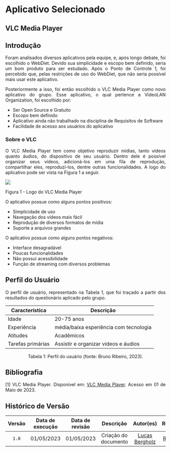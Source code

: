 # Aplicativo Selecionado

## VLC Media Player

## Introdução

<div style="text-align: justify;"> <p> Foram analisados diversos aplicativos pela equipe, e, após longo debate, foi escolhido o WebDiet. Devido sua simplicidade e escopo bem definido, seria um bom produto para ser estudado. Após o Ponto de Controle 1, foi percebido que, pelas restrições de uso do WebDiet, que não seria possível mais usar este aplicativo. </p> 

<p>Posteriormente a isso, foi então escolhido o VLC Media Player como novo aplicativo do grupo. Esse aplicativo, o qual pertence a VideoLAN Organization, foi escolhido por:
</p>

- Ser Open Source e Gratuito
- Escopo bem definido
- Aplicativo ainda não trabalhado na disciplina de Requisitos de Software
- Facilidade de acesso aos usuários do aplicativo
  
### Sobre o VLC

<p>O VLC Media Player tem como objetivo reproduzir mídias, tanto vídeos quanto áudios, do dispositivo de seu usuário. Dentro dele é possível organizar seus vídeos, adicioná-los em uma fila de reprodução, compartilhar eles, reproduzí-los, dentre outras funcionalidades. A logo do aplicativo pode ser vista na Figura 1 a seguir.</p>

<img src="img/icon.png">

<p>Figura 1 - Logo do VLC Media Player</p>

<p>O aplicativo possue como alguns pontos positivos:</p>

- Simplicidade de uso
- Navegação dos vídeos mais fácil
- Reprodução de diversos formatos de mídia
- Suporte a arquivos grandes

<p>O aplicativo possue como alguns pontos negativos:</p>

- Interface desagradável
- Poucas funcionalidades
- Não possui acessibilidade
- Função de streaming com diversos problemas

## Perfil do Usuário

O perfil de usuário, representado na Tabela 1, que foi traçado a partir dos resultados do questionário aplicado pelo grupo.

| Característica    | Descrição                                                                    |
| ----------------- | ---------------------------------------------------------------------------- |
| Idade             | 20-75 anos                                                                   |
| Experiência       | média/baixa esperiência com tecnologia                                       |
| Atitudes          | Acadêmicos                                                                   |
| Tarefas primárias | Assistir e organizar videos e áudios                                                 |

<div style="text-align: center">
<p>Tabela 1: Perfil do usuário (fonte: Bruno Ribeiro, 2023).</p>
</div>

## Bibliografia
[1] VLC Media Player. Disponível em: [VLC Media Player](https://play.google.com/store/apps/details?id=org.videolan.vlc&hl=pt_BR&gl=US). Acesso em 01 de Maio de 2023.

## Histórico de Versão
| Versão | Data de execução | Data de revisão |  Descrição            | Autor(es)         | Revisor(es)  |
| :------: | :----------: | :--------: | :--------------------: | :-------------: | :----------: |
| `1.0`  | 01/05/2023 | 01/05/2023 | Criação do documento | [Lucas Bergholz](https://github.com/lucasbergholz) | [Rafael Bosi](https://github.com/strangeunit28) |


</div>

